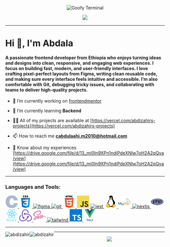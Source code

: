 <!-- 💥 FUNKY ANIMATED HEADING -->
<p align="center">
  <img src="https://readme-typing-svg.herokuapp.com?font=Comic+Sans+MS&size=30&duration=4000&pause=1000&color=00FFAA&background=121212&width=800&lines=Warning%3A+Professional+Goofball+Detected+%F0%9F%A4%A8;console.log(%22Hello+World%22)+%2F%2F+Pls+work;if(amnaCoding)+%7B+pizzaRequired+%3D+true+%7D;404%3A+Seriousness+Not+Found+%F0%9F%98%88" alt="Goofy Terminal">
</p>

<p align="center">
  <img src="https://media3.giphy.com/media/v1.Y2lkPTc5MGI3NjExcnVna24zMnZ3eTk3cXh2ajA2NGNiNHNmNWNxcWRzb2wwd2IxYnd2bSZlcD12MV9pbnRlcm5hbF9naWZfYnlfaWQmY3Q9Zw/EZr27ZbJwmjE9PGyLN/giphy.gif" width="200">
</p>

---

<h1>Hi 👋, I'm Abdala</h1>
<h4>A passionate frontend developer from Ethiopia who enjoys turning ideas and designs into clean, responsive, and engaging web experiences.  
I focus on building fast, modern, and user-friendly interfaces.  
I love crafting pixel-perfect layouts from Figma, writing clean reusable code, and making sure every interface feels intuitive and accessible. I’m also comfortable with Git, debugging tricky issues, and collaborating with teams to deliver high-quality projects.</h4>

- 🔭 I’m currently working on [frontendmentor](https://www.frontendmentor.io/profile/abdizahir)

- 🌱 I’m currently learning **Backend**

- 👨‍💻 All of my projects are available at [https://vercel.com/abdizahirs-projects](https://vercel.com/abdizahirs-projects)

- 📫 How to reach me **cabdulaahi.m2010@hotmail.com**

- 📄 Know about my experiences [https://drive.google.com/file/d/13_mi0In9XPn1ndiPdeXNlw7oH2A2qQya/view](https://drive.google.com/file/d/13_mi0In9XPn1ndiPdeXNlw7oH2A2qQya/view)



---


<h3 align="left">Languages and Tools:</h3>
<p align="left"> <a href="https://www.cprogramming.com/" target="_blank" rel="noreferrer"> <img src="https://raw.githubusercontent.com/devicons/devicon/master/icons/c/c-original.svg" alt="c" width="40" height="40"/> </a> <a href="https://www.w3schools.com/css/" target="_blank" rel="noreferrer"> <img src="https://raw.githubusercontent.com/devicons/devicon/master/icons/css3/css3-original-wordmark.svg" alt="css3" width="40" height="40"/> </a> <a href="https://www.figma.com/" target="_blank" rel="noreferrer"> <img src="https://www.vectorlogo.zone/logos/figma/figma-icon.svg" alt="figma" width="40" height="40"/> </a> <a href="https://git-scm.com/" target="_blank" rel="noreferrer"> <img src="https://www.vectorlogo.zone/logos/git-scm/git-scm-icon.svg" alt="git" width="40" height="40"/> </a> <a href="https://www.w3.org/html/" target="_blank" rel="noreferrer"> <img src="https://raw.githubusercontent.com/devicons/devicon/master/icons/html5/html5-original-wordmark.svg" alt="html5" width="40" height="40"/> </a> <a href="https://developer.mozilla.org/en-US/docs/Web/JavaScript" target="_blank" rel="noreferrer"> <img src="https://raw.githubusercontent.com/devicons/devicon/master/icons/javascript/javascript-original.svg" alt="javascript" width="40" height="40"/> </a> <a href="https://jestjs.io" target="_blank" rel="noreferrer"> <img src="https://www.vectorlogo.zone/logos/jestjsio/jestjsio-icon.svg" alt="jest" width="40" height="40"/> </a> <a href="https://www.linux.org/" target="_blank" rel="noreferrer"> <img src="https://raw.githubusercontent.com/devicons/devicon/master/icons/linux/linux-original.svg" alt="linux" width="40" height="40"/> </a> <a href="https://www.mysql.com/" target="_blank" rel="noreferrer"> <img src="https://raw.githubusercontent.com/devicons/devicon/master/icons/mysql/mysql-original-wordmark.svg" alt="mysql" width="40" height="40"/> </a> <a href="https://nextjs.org/" target="_blank" rel="noreferrer"> <img src="https://cdn.worldvectorlogo.com/logos/nextjs-2.svg" alt="nextjs" width="40" height="40"/> </a> <a href="https://www.php.net" target="_blank" rel="noreferrer"> <img src="https://raw.githubusercontent.com/devicons/devicon/master/icons/php/php-original.svg" alt="php" width="40" height="40"/> </a> <a href="https://reactjs.org/" target="_blank" rel="noreferrer"> <img src="https://raw.githubusercontent.com/devicons/devicon/master/icons/react/react-original-wordmark.svg" alt="react" width="40" height="40"/> </a> <a href="https://redux.js.org" target="_blank" rel="noreferrer"> <img src="https://raw.githubusercontent.com/devicons/devicon/master/icons/redux/redux-original.svg" alt="redux" width="40" height="40"/> </a> <a href="https://sass-lang.com" target="_blank" rel="noreferrer"> <img src="https://raw.githubusercontent.com/devicons/devicon/master/icons/sass/sass-original.svg" alt="sass" width="40" height="40"/> </a> <a href="https://tailwindcss.com/" target="_blank" rel="noreferrer"> <img src="https://www.vectorlogo.zone/logos/tailwindcss/tailwindcss-icon.svg" alt="tailwind" width="40" height="40"/> </a> <a href="https://www.typescriptlang.org/" target="_blank" rel="noreferrer"> <img src="https://raw.githubusercontent.com/devicons/devicon/master/icons/typescript/typescript-original.svg" alt="typescript" width="40" height="40"/> </a> <a href="https://vuejs.org/" target="_blank" rel="noreferrer"> <img src="https://raw.githubusercontent.com/devicons/devicon/master/icons/vuejs/vuejs-original-wordmark.svg" alt="vuejs" width="40" height="40"/> </a> </p>

---

<p>
  <img align="left" src="https://github-readme-stats.vercel.app/api/top-langs?username=abdizahir&show_icons=true&locale=en&layout=compact&theme=dark" alt="abdizahir" />
</p>

<p>
  <img align="left" src="https://github-readme-stats.vercel.app/api?username=abdizahir&show_icons=true&locale=en&theme=dark" alt="abdizahir" />
</p>



---

<p align="center">
  <img src="https://media0.giphy.com/media/v1.Y2lkPTc5MGI3NjExd2szNHFtejR2NnZ6Z25tdTFydmVndHQ5ZzJ0bnowbWs3MDluZjIzdSZlcD12MV9pbnRlcm5hbF9naWZfYnlfaWQmY3Q9Zw/n1dFDLwXu4Qkwy7OJ0/giphy.gif" width="400">
</p>

